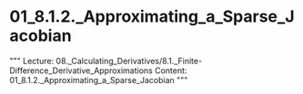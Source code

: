 # 01_8.1.2._Approximating_a_Sparse_Jacobian

"""
Lecture: 08._Calculating_Derivatives/8.1._Finite-Difference_Derivative_Approximations
Content: 01_8.1.2._Approximating_a_Sparse_Jacobian
"""

